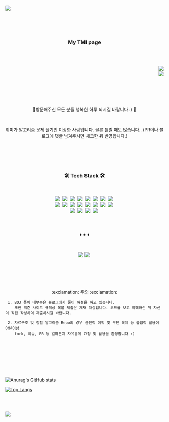 <br/>
<div style="position:relative; left:0; top:0;">
<img src="https://capsule-render.vercel.app/api?type=waving&color=ff6468&height=220&&section=header&text=Hello! &fontSize=60&fontAlignY=32&fontColor=fefefe&desc=Thanks for Visiting :) & &descSize=40&descAlignY=55" style="position:relative; top:0 align="middle"/>
</div>
<br/>
<br/><br/><br/>





<h3 align="center"> My TMI page </h3>

<br/><br/>

<a href="https://hits.seeyoufarm.com"><img src="https://hits.seeyoufarm.com/api/count/incr/badge.svg?url=https%3A%2F%2Fgithub.com%2Fkdgyun&count_bg=%23F9DAA3&title_bg=%23FF837D&icon=github.svg&icon_color=%23F5F5F5&title=hits&edge_flat=false" align="right"/></a>

 <br/>
<a href="https://solved.ac/rlarla97"><img src="http://mazassumnida.wtf/api/mini/generate_badge?boj=rlarla97" align="right"/></a>


<br/><br/>

<br/><br/>
<p align="center">🌱방문해주신 모든 분들 행복한 하루 되시길 바랍니다 :) 🌱</p>

<br>

<p align="center">취미가 알고리즘 문제 풀기인 이상한 사람입니다. 물론 틀릴 때도 많습니다.. (PR이나 블로그에 댓글 남겨주시면 체크한 뒤 반영합니다.)</p>


<br/><br/><br/><br/>


<h3 align="center">🛠 Tech Stack 🛠</h3>

<br/>

<p align="center">
  <img src="https://img.shields.io/badge/Java-007396?style=flat-square&logo=Java&logoColor=white"/></a>&nbsp 
  <img src="https://img.shields.io/badge/C-A8B9CC?style=flat-square&logo=C&logoColor=white"/></a>&nbsp 
  <img src="https://img.shields.io/badge/C++-00599C?style=flat-square&logo=C%2B%2B&logoColor=white"/></a>&nbsp 
  <img src="https://img.shields.io/badge/Qt-41CD52?style=flat-square&logo=Qt&logoColor=white"/></a>&nbsp
  <img src="https://img.shields.io/badge/Python-3766AB?style=flat-square&logo=Python&logoColor=white"/></a>&nbsp
  <img src="https://img.shields.io/badge/Vue.js-4FC08D?style=flat-square&logo=Python&logoColor=white"/></a>&nbsp
  <img src="https://img.shields.io/badge/css-1572B6?style=flat-square&logo=css3&logoColor=white"/></a>&nbsp
  <img src="https://img.shields.io/badge/R-75AADB?style=flat-square&logo=R&logoColor=white"/></a>&nbsp 
  <br>
  <img src="https://img.shields.io/badge/SpringBoot-6DB33F?style=flat-square&logo=Spring&logoColor=white"/></a>&nbsp
  <img src="https://img.shields.io/badge/Django-092E20?style=flat-square&logo=Spring&logoColor=white"/></a>&nbsp
  <img src="https://img.shields.io/badge/Mysql-E6B91E?style=flat-square&logo=MySql&logoColor=white"/></a>&nbsp 
  <img src="https://img.shields.io/badge/MsSQL-CC2927?style=flat-square&logo=Microsoft SQL Server&logoColor=white"/></a>&nbsp 
  <img src="https://img.shields.io/badge/maven-C71A36?style=flat-square&logo=Apache-Maven&logoColor=white"/></a>&nbsp
  <img src="https://img.shields.io/badge/aws-333664?style=flat-square&logo=amazon-aws&logoColor=white"/></a>&nbsp
  <img src="https://img.shields.io/badge/Azure-333664?style=flat-square&logo=Microsoft Azure&logoColor=white"/></a>&nbsp
  <img src="https://img.shields.io/badge/Docker-2496ED?style=flat-square&logo=Docker&logoColor=white"/></a>&nbsp
  <br>
  <img src="https://img.shields.io/badge/Eclipse IDE-2C2255?style=flat-square&logo=Eclipse-IDE&logoColor=white"/></a>&nbsp 
  <img src="https://img.shields.io/badge/PyCharm-000000?style=flat-square&logo=PyCharm&logoColor=white"/></a>&nbsp
  <img src="https://img.shields.io/badge/VSC-007ACC?style=flat-square&logo=Visual Studio Code&logoColor=white"/></a>&nbsp 
  <img src="https://img.shields.io/badge/RStudio-75AADB?style=flat-square&logo=RStudio&logoColor=white"/></a>&nbsp 
</p>


</br>

<h3 align="center">• • •</h3>

</br>

<p align="center">
  <a href="https://st-lab.tistory.com" target="_blank"><img src="https://img.shields.io/badge/Blog-FF5722?style=flat-square&logo=Blogger&logoColor=white&link=https://st-lab.tistory.com"/></a>&nbsp<a href="https://mail.google.com/mail/?view=cm&fs=1&to=stlab.strangers@gmail.com" target="_blank"><img src="https://img.shields.io/badge/Gmail-EA4335?style=flat-square&logo=Gmail&logoColor=white&link=stlab.strangers@gmail.com"/></a>&nbsp 
</p>

</br></br></br></br>

<p align="center">:exclamation: 주의 :exclamation: </p>

```
 1. BOJ 풀이 대부분은 블로그에서 풀이 해설을 하고 있습니다.
    또한 백준 사이트 규칙상 복붙 제출은 제재 대상입니다. 코드를 보고 이해하신 뒤 자신이 직접 작성하여 제출하시길 바랍니다.
    
 2. 자료구조 및 정렬 알고리즘 Repo의 경우 금전적 이익 및 무단 복제 등 불법적 활용이 아닌이상   
    fork, 이슈, PR 등 얼마든지 자유롭게 요청 및 활용을 환영합니다 :)
```

<br/><br/><br/>





</br></br></br>
![Anurag's GitHub stats](https://github-readme-stats.vercel.app/api?username=kdgyun&count_private=true&show_icons=true&bg_color=f8f8f8&border_color=e4e2e2&icon_color=32BEBE&title_color=FF9E9B&text_color=666666)


<!--
## Repo

<br/>
<a href="https://github.com/kdgyun/Sorting_Algorithm">
  <img align="center" src="https://github-readme-stats.vercel.app/api/pin/?username=kdgyun&repo=Sorting_Algorithm&bg_color=f8f8f8&border_color=e4e2e2&icon_color=32BEBE&title_color=FF9E9B&text_color=666666" />
</a>
<a href="https://github.com/kdgyun/Data_Structure">
  <img align="center" src="https://github-readme-stats.vercel.app/api/pin/?username=kdgyun&repo=Data_Structure&bg_color=f8f8f8&border_color=e4e2e2&icon_color=32BEBE&title_color=FF9E9B&text_color=666666" />
</a>
<a href="https://github.com/kdgyun/Algorithm_Judge">
  <img align="center" src="https://github-readme-stats.vercel.app/api/pin/?username=kdgyun&repo=Algorithm_Judge&bg_color=f8f8f8&border_color=e4e2e2&icon_color=32BEBE&title_color=FF9E9B&text_color=666666" />
</a>
-->


[![Top Langs](https://github-readme-stats.vercel.app/api/top-langs/?username=kdgyun&langs_count=10&layout=compact&card_width=445&bg_color=f8f8f8&border_color=e4e2e2&icon_color=32BEBE&title_color=FF9E9B&text_color=666666)](https://github.com/anuraghazra/github-readme-stats)




<br/><br/>

<img src="https://capsule-render.vercel.app/api?type=waving&color=78ffbb&reversal=true&height=230&&section=footer&fontSize=60&fontColor=666666" align="middle"/><div style="float: left;">

<br/><br/>



<!--
**kdgyun/kdgyun** is a ✨ _special_ ✨ repository because its `README.md` (this file) appears on your GitHub profile.

Here are some ideas to get you started:

- 🔭 I’m currently working on ...
- 🌱 I’m currently learning ...
- 👯 I’m looking to collaborate on ...
- 🤔 I’m looking for help with ...
- 💬 Ask me about ...
- 📫 How to reach me: ...
- 😄 Pronouns: ...
- ⚡ Fun fact: ...
-->
